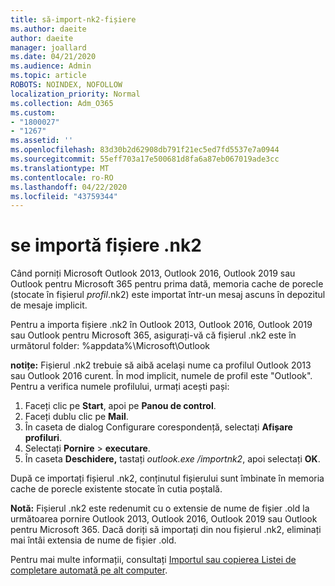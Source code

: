 ```yaml
---
title: să-import-nk2-fișiere
ms.author: daeite
author: daeite
manager: joallard
ms.date: 04/21/2020
ms.audience: Admin
ms.topic: article
ROBOTS: NOINDEX, NOFOLLOW
localization_priority: Normal
ms.collection: Adm_O365
ms.custom:
- "1800027"
- "1267"
ms.assetid: ''
ms.openlocfilehash: 83d30b2d62908db791f21ec5ed7fd5537e7a0944
ms.sourcegitcommit: 55eff703a17e500681d8fa6a87eb067019ade3cc
ms.translationtype: MT
ms.contentlocale: ro-RO
ms.lasthandoff: 04/22/2020
ms.locfileid: "43759344"
---
```

# <a name="how-to-import-nk2-files"></a>se importă fișiere .nk2 

Când porniți Microsoft Outlook 2013, Outlook 2016, Outlook 2019 sau Outlook pentru Microsoft 365 pentru prima dată, memoria cache de porecle (stocate în fișierul *profil*.nk2) este importat într-un mesaj ascuns în depozitul de mesaje implicit.

Pentru a importa fișiere .nk2 în Outlook 2013, Outlook 2016, Outlook 2019 sau Outlook pentru Microsoft 365, asigurați-vă că fișierul .nk2 este în următorul folder: %appdata%\Microsoft\Outlook

**notițe:** Fișierul .nk2 trebuie să aibă același nume ca profilul Outlook 2013 sau Outlook 2016 curent. În mod implicit, numele de profil este "Outlook". Pentru a verifica numele profilului, urmați acești pași: 
1. Faceți clic pe **Start**, apoi pe **Panou de control**.
2. Faceți dublu clic pe **Mail**.
3. În caseta de dialog Configurare corespondență, selectați **Afișare profiluri**.
4. Selectați **Pornire** > **executare**.
5. În caseta **Deschidere,** tastați *outlook.exe /importnk2*, apoi selectați **OK**. 

După ce importați fișierul .nk2, conținutul fișierului sunt îmbinate în memoria cache de porecle existente stocate în cutia poștală.

**Notă:** Fișierul .nk2 este redenumit cu o extensie de nume de fișier .old la următoarea pornire Outlook 2013, Outlook 2016, Outlook 2019 sau Outlook pentru Microsoft 365. Dacă doriți să importați din nou fișierul .nk2, eliminați mai întâi extensia de nume de fișier .old.

Pentru mai multe informații, consultați [Importul sau copierea Listei de completare automată pe alt computer](https://support.microsoft.com/help/2806550/how-to-import-nk2-files-into-outlook%).
